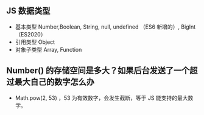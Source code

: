 ## JS 数据类型

- 基本类型 Number,Boolean, String, null, undefined （ES6 新增的）, BigInt（ES2020）
- 引用类型 Object
- 对象子类型 Array, Function

## Number() 的存储空间是多大？如果后台发送了一个超过最大自己的数字怎么办

- Math.pow(2, 53) ，53 为有效数字，会发生截断，等于 JS 能支持的最大数字。

